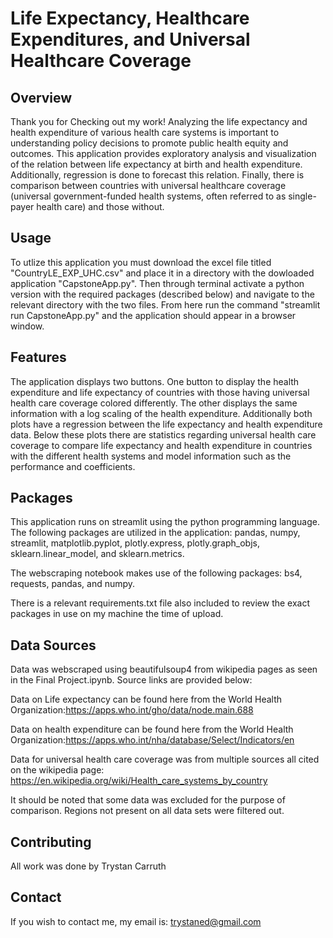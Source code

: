 # Life Expectancy, Healthcare Expenditures, and Universal Healthcare Coverage

## Overview

Thank you for Checking out my work! Analyzing the life expectancy and health expenditure of various health care systems is important to understanding policy decisions to promote public health equity and outcomes. This application provides exploratory analysis and visualization of the relation between life expectancy at birth and health expenditure. Additionally, regression is done to forecast this relation. Finally, there is comparison between countries with universal healthcare coverage (universal government-funded health systems, often referred to as single-payer health care) and those without.

## Usage

To utlize this application you must download the excel file titled "CountryLE_EXP_UHC.csv" and place it in a directory with the dowloaded application "CapstoneApp.py". Then through terminal activate a python version with the required packages (described below) and navigate to the relevant directory with the two files. From here run the command "streamlit run CapstoneApp.py" and the application should appear in a browser window.

## Features

The application displays two buttons. One button to display the health expenditure and life expectancy of countries with those having universal health care coverage colored differently. The other displays the same information with a log scaling of the health expenditure. Additionally both plots have a regression between the life expectancy and health expenditure data. Below these plots there are statistics regarding universal health care coverage to compare life expectancy and health expenditure in countries with the different health systems and model information such as the performance and coefficients.

## Packages

This application runs on streamlit using the python programming language. The following packages are utilized in the application: pandas, numpy, streamlit, matplotlib.pyplot, plotly.express, plotly.graph_objs, sklearn.linear_model, and sklearn.metrics. 

The webscraping notebook makes use of the following packages: bs4, requests, pandas, and numpy. 

There is a relevant requirements.txt file also included to review the exact packages in use on my machine the time of upload.
## Data Sources

Data was webscraped using beautifulsoup4 from wikipedia pages as seen in the Final Project.ipynb. 
Source links are provided below:

Data on Life expectancy can be found here from the World Health Organization:https://apps.who.int/gho/data/node.main.688

Data on health expenditure can be found here from the World Health Organization:https://apps.who.int/nha/database/Select/Indicators/en

Data for universal health care coverage was from multiple sources all cited on the wikipedia page: https://en.wikipedia.org/wiki/Health_care_systems_by_country

It should be noted that some data was excluded for the purpose of comparison. Regions not present on all data sets were filtered out.

## Contributing

All work was done by Trystan Carruth

## Contact

If you wish to contact me, my email is: trystaned@gmail.com
